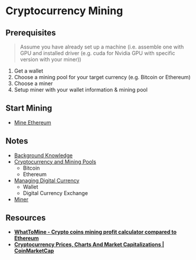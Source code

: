 # Cryptocurrency Mining

## Prerequisites

> Assume you have already set up a machine
> (i.e. assemble one with GPU and installed driver (e.g. cuda for Nvidia GPU with specific version with your miner))

1. Get a wallet
2. Choose a mining pool for your target currency (e.g. Bitcoin or Ethereum)
3. Choose a miner
4. Setup miner with your wallet information & mining pool

## Start Mining

* [Mine Ethereum](Ethereum)

## Notes

* [Background Knowledge](Background.md)
* [Cryptocurrency and Mining Pools](Cryptocurrency.md)
  * Bitcoin
  * Ethereum
* [Managing Digital Currency](Managing.md)
  * Wallet
  * Digital Currency Exchange
* [Miner](Miner.md)

## Resources

* [**WhatToMine - Crypto coins mining profit calculator compared to Ethereum**](https://whattomine.com/)
* [**Cryptocurrency Prices, Charts And Market Capitalizations | CoinMarketCap**](https://coinmarketcap.com/)
